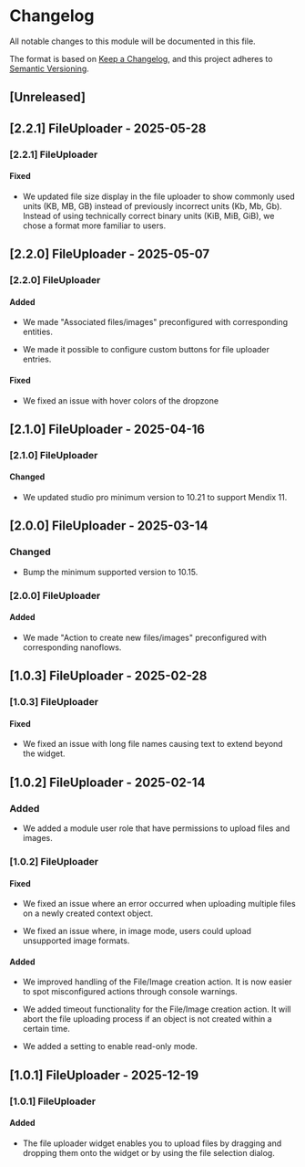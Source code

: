 # Changelog

All notable changes to this module will be documented in this file.

The format is based on [Keep a Changelog](https://keepachangelog.com/en/1.0.0/), and this project adheres to [Semantic Versioning](https://semver.org/spec/v2.0.0.html).

## [Unreleased]

## [2.2.1] FileUploader - 2025-05-28

### [2.2.1] FileUploader

#### Fixed

- We updated file size display in the file uploader to show commonly used units (KB, MB, GB) instead of previously incorrect units (Kb, Mb, Gb). Instead of using technically correct binary units (KiB, MiB, GiB), we chose a format more familiar to users.

## [2.2.0] FileUploader - 2025-05-07

### [2.2.0] FileUploader

#### Added

- We made "Associated files/images" preconfigured with corresponding entities.

- We made it possible to configure custom buttons for file uploader entries.

#### Fixed

- We fixed an issue with hover colors of the dropzone

## [2.1.0] FileUploader - 2025-04-16

### [2.1.0] FileUploader

#### Changed

- We updated studio pro minimum version to 10.21 to support Mendix 11.

## [2.0.0] FileUploader - 2025-03-14

### Changed

- Bump the minimum supported version to 10.15.

### [2.0.0] FileUploader

#### Added

- We made "Action to create new files/images" preconfigured with corresponding nanoflows.

## [1.0.3] FileUploader - 2025-02-28

### [1.0.3] FileUploader

#### Fixed

- We fixed an issue with long file names causing text to extend beyond the widget.

## [1.0.2] FileUploader - 2025-02-14

### Added

- We added a module user role that have permissions to upload files and images.

### [1.0.2] FileUploader

#### Fixed

- We fixed an issue where an error occurred when uploading multiple files on a newly created context object.

- We fixed an issue where, in image mode, users could upload unsupported image formats.

#### Added

- We improved handling of the File/Image creation action. It is now easier to spot misconfigured actions through console warnings.

- We added timeout functionality for the File/Image creation action. It will abort the file uploading process if an object is not created within a certain time.

- We added a setting to enable read-only mode.

## [1.0.1] FileUploader - 2025-12-19

### [1.0.1] FileUploader

#### Added

- The file uploader widget enables you to upload files by dragging and dropping them onto the widget or by using the file selection dialog.
